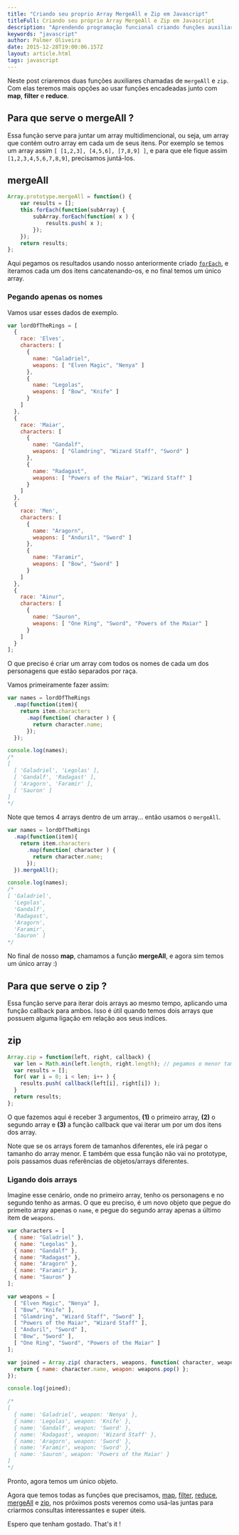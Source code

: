 ```yaml
---
title: "Criando seu proprio Array MergeAll e Zip em Javascript"
titleFull: Criando seu próprio Array MergeAll e Zip em Javascript
description: "Aprendendo programação funcional criando funções auxiliares mergeAll e zip em javascript."
keywords: "javascript"
author: Palmer Oliveira
date: 2015-12-28T19:00:06.157Z
layout: article.html
tags: javascript
---
```


Neste post criaremos duas funções auxiliares chamadas de ``mergeAll`` e ``zip``. Com elas teremos mais opções ao usar funções encadeadas junto com **map**, **filter** e **reduce**.

## Para que serve o mergeAll ?

Essa função serve para juntar um array multidimencional, ou seja, um array que contém outro array em cada um de seus itens. Por exemplo se temos um array assim ``[ [1,2,3], [4,5,6], [7,8,9] ]``, e para que ele fique assim ``[1,2,3,4,5,6,7,8,9]``, precisamos juntá-los.

## mergeAll

```javascript
Array.prototype.mergeAll = function() {
	var results = [];
	this.forEach(function(subArray) {
		subArray.forEach(function( x ) {
			results.push( x );
		});
	});
	return results;
};
```
Aqui pegamos os resultados usando nosso anteriormente criado [``forEach``][post1], e iteramos cada um dos itens cancatenando-os, e no final temos um único array.

### Pegando apenas os nomes

Vamos usar esses dados de exemplo.

```javascript
var lordOfTheRings = [
  {
    race: 'Elves',
    characters: [
      {
        name: "Galadriel",
        weapons: [ "Elven Magic", "Nenya" ]
      },
      {
        name: "Legolas",
        weapons: [ "Bow", "Knife" ]
      }
    ]
  },
  {
    race: 'Maiar',
    characters: [
      {
        name: "Gandalf",
        weapons: [ "Glamdring", "Wizard Staff", "Sword" ]
      },
      {
        name: "Radagast",
        weapons: [ "Powers of the Maiar", "Wizard Staff" ]
      }
    ]
  },
  {
    race: 'Men',
    characters: [
      {
        name: "Aragorn",
        weapons: [ "Anduril", "Sword" ]
      },
      {
        name: "Faramir",
        weapons: [ "Bow", "Sword" ]
      }
    ]
  },
  {
    race: "Ainur",
    characters: [
      {
        name: "Sauron",
        weapons: [ "One Ring", "Sword", "Powers of the Maiar" ]
      }
    ]
  }
];

```

O que preciso é criar um array com todos os nomes de cada um dos personagens que estão separados por raça.

Vamos primeiramente fazer assim:

```javascript
var names = lordOfTheRings
  .map(function(item){
    return item.characters
      .map(function( character ) {
        return character.name;
      });
  });

console.log(names);
/*
[ 
  [ 'Galadriel', 'Legolas' ],
  [ 'Gandalf', 'Radagast' ],
  [ 'Aragorn', 'Faramir' ],
  [ 'Sauron' ] 
]
*/
```

Note que temos 4 arrays dentro de um array... então usamos o ``mergeAll``.

```javascript
var names = lordOfTheRings
  .map(function(item){
    return item.characters
      .map(function( character ) {
        return character.name;
      });
  }).mergeAll();

console.log(names);
/*
[ 'Galadriel',
  'Legolas',
  'Gandalf',
  'Radagast',
  'Aragorn',
  'Faramir',
  'Sauron' ]
*/
```

No final de nosso **map**, chamamos a função **mergeAll**, e agora sim temos um único array :)


## Para que serve o zip ?

Essa função serve para iterar dois arrays ao mesmo tempo, aplicando uma função callback para ambos. Isso é útil quando temos dois arrays que possuem alguma ligação em relação aos seus indíces.

## zip

```javascript
Array.zip = function(left, right, callback) {
  var len = Math.min(left.length, right.length); // pegamos o menor tamanho
  var results = [];
  for( var i = 0; i < len; i++ ) {
    results.push( callback(left[i], right[i]) );
  }
  return results;
};
```

O que fazemos aqui é receber 3 argumentos, **(1)** o primeiro array, **(2)** o segundo array e **(3)** a função callback que vai iterar um por um dos itens dos array.

Note que se os arrays forem de tamanhos diferentes, ele irá pegar o tamanho do array menor. E também que essa função não vai no prototype, pois passamos duas referências de objetos/arrays diferentes.

### Ligando dois arrays 

Imagine esse cenário, onde no primeiro array, tenho os personagens e no segundo tenho as armas. O que eu preciso, é um novo objeto que pegue do primeito array apenas o ``name``, e pegue do segundo array apenas a último item de ``weapons``.

```javascript
var characters = [
  { name: "Galadriel" },
  { name: "Legolas" },
  { name: "Gandalf" },
  { name: "Radagast" },
  { name: "Aragorn" },
  { name: "Faramir" },
  { name: "Sauron" }
];

var weapons = [
  [ "Elven Magic", "Nenya" ],
  [ "Bow", "Knife" ],
  [ "Glamdring", "Wizard Staff", "Sword" ],
  [ "Powers of the Maiar", "Wizard Staff" ],
  [ "Anduril", "Sword" ],
  [ "Bow", "Sword" ],
  [ "One Ring", "Sword", "Powers of the Maiar" ]
];

var joined = Array.zip( characters, weapons, function( character, weapons ) {
  return { name: character.name, weapon: weapons.pop() };
});

console.log(joined);

/*
[ 
  { name: 'Galadriel', weapon: 'Nenya' },
  { name: 'Legolas', weapon: 'Knife' },
  { name: 'Gandalf', weapon: 'Sword' },
  { name: 'Radagast', weapon: 'Wizard Staff' },
  { name: 'Aragorn', weapon: 'Sword' },
  { name: 'Faramir', weapon: 'Sword' },
  { name: 'Sauron', weapon: 'Powers of the Maiar' } 
]
*/
```

Pronto, agora temos um único objeto.

Agora que temos todas as funções 	que precisamos, [map][post1], [filter][post1], [reduce][post2], [mergeAll][post3] e [zip][post3], nos próximos posts veremos como usá-las juntas para criarmos consultas interessantes e super úteis.

Espero que tenham gostado. That's it !

[post1]: http://expalmer.github.io/criando-seu-proprio-array-foreach-array-map-e-array-filter-em-javascript/
[post2]: http://expalmer.github.io/criando-seu-proprio-array-reduce-em-javascript/
[post3]: http://expalmer.github.io/criando-seu-proprio-array-mergeall-e-zip-em-javascript/





 





